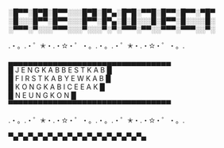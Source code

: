 ░█▀▀░█▀█░█▀▀░░░█▀█░█▀▄░█▀█░▀▀█░█▀▀░█▀▀░▀█▀
░█░░░█▀▀░█▀▀░░░█▀▀░█▀▄░█░█░░░█░█▀▀░█░░░░█░
░▀▀▀░▀░░░▀▀▀░░░▀░░░▀░▀░▀▀▀░▀▀░░▀▀▀░▀▀▀░░▀░

.・。.・゜✭・.・✫・゜・。.・。.・゜✭・.・✫・゜・。.

▄▄▄▄▄▄▄▄▄▄▄▄▄▄▄▄▄▄▄▄▄▄▄▄▄▄▄▄▄▄▄▄▄  
█  J E N G K A B B E S T K A B  █  
█  F I R S T K A B Y E W K A B  █  
█  K O N G K A B I C E E A K    █  
█  N E U N G K O N              █  
▀▀▀▀▀▀▀▀▀▀▀▀▀▀▀▀▀▀▀▀▀▀▀▀▀▀▀▀▀▀▀▀▀ 

.・。.・゜✭・.・✫・゜・。.・。.・゜✭・.・✫・゜・。.

▀▄▀▄▀▄▀▄▀▄▀▄▀▄▀▄▀▄▀▄▀▄▀▄▀▄▀▄